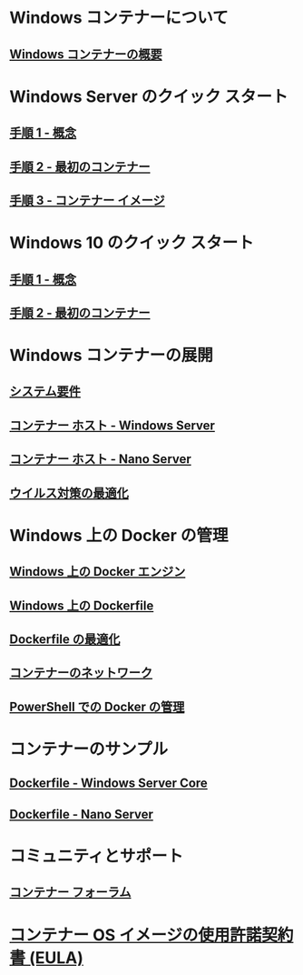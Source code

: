 # Windows コンテナーについて
## [Windows コンテナーの概要](about/about_overview.md)

# Windows Server のクイック スタート
## [手順 1 - 概念](quick_start/quick_start.md)
## [手順 2 - 最初のコンテナー](quick_start/quick_start_windows_server.md)
## [手順 3 - コンテナー イメージ](quick_start/quick_start_images.md)

# Windows 10 のクイック スタート
## [手順 1 - 概念](quick_start/quick_start.md)
## [手順 2 - 最初のコンテナー](quick_start/quick_start_windows_10.md)

# Windows コンテナーの展開
## [システム要件](deployment/system_requirements.md)
## [コンテナー ホスト - Windows Server](deployment/deployment.md)
## [コンテナー ホスト - Nano Server](deployment/deployment_nano.md)
## [ウイルス対策の最適化](https://msdn.microsoft.com/en-us/windows/hardware/drivers/ifs/anti-virus-optimization-for-windows-containers)

# Windows 上の Docker の管理
## [Windows 上の Docker エンジン](docker/configure_docker_daemon.md)
## [Windows 上の Dockerfile](docker/manage_windows_dockerfile.md)
## [Dockerfile の最適化](docker/optimize_windows_dockerfile.md)
## [コンテナーのネットワーク](management/container_networking.md)
## [PowerShell での Docker の管理](https://github.com/Microsoft/Docker-PowerShell)

# コンテナーのサンプル
## [Dockerfile - Windows Server Core](https://github.com/Microsoft/Virtualization-Documentation/tree/master/windows-container-samples/windowsservercore)
## [Dockerfile - Nano Server](https://github.com/Microsoft/Virtualization-Documentation/tree/master/windows-container-samples/nanoserver)

# コミュニティとサポート
## [コンテナー フォーラム](https://social.msdn.microsoft.com/Forums/en-US/home?forum=windowscontainers)

# [コンテナー OS イメージの使用許諾契約書 (EULA)](Images_EULA.md)


<!--HONumber=Oct16_HO1-->


